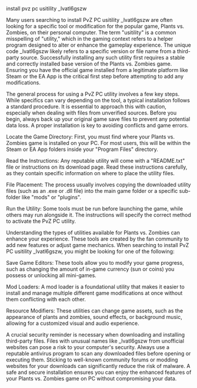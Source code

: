 install pvz pc usitility _lvatl6gszw


Many users searching to install PvZ PC usitility _lvatl6gszw are often looking for a specific tool or modification for the popular game, Plants vs. Zombies, on their personal computer. The term \"usitility\" is a common misspelling of \"utility,\" which in the gaming context refers to a helper program designed to alter or enhance the gameplay experience. The unique code _lvatl6gszw likely refers to a specific version or file name from a third-party source. Successfully installing any such utility first requires a stable and correctly installed base version of the Plants vs. Zombies game. Ensuring you have the official game installed from a legitimate platform like Steam or the EA App is the critical first step before attempting to add any modifications.



The general process for using a PvZ PC utility involves a few key steps. While specifics can vary depending on the tool, a typical installation follows a standard procedure. It is essential to approach this with caution, especially when dealing with files from unverified sources. Before you begin, always back up your original game save files to prevent any potential data loss. A proper installation is key to avoiding conflicts and game errors.





Locate the Game Directory: First, you must find where your Plants vs. Zombies game is installed on your PC. For most users, this will be within the Steam or EA App folders inside your \"Program Files\" directory.


Read the Instructions: Any reputable utility will come with a \"README.txt\" file or instructions on its download page. Read these instructions carefully, as they contain specific information on where to place the utility files.


File Placement: The process usually involves copying the downloaded utility files (such as an .exe or .dll file) into the main game folder or a specific sub-folder like \"mods\" or \"plugins\".


Run the Utility: Some tools must be run before launching the game, while others may run alongside it. The instructions will specify the correct method to activate the PvZ PC utility.





Understanding the types of utilities available for Plants vs. Zombies can enhance your experience. These tools are created by the fan community to add new features or adjust game mechanics. When searching to install PvZ PC usitility _lvatl6gszw, you might be looking for one of the following:





Save Game Editors: These tools allow you to modify your game progress, such as changing the amount of in-game currency (sun or coins) you possess or unlocking all mini-games.


Mod Loaders: A mod loader is a foundational utility that makes it easier to install and manage multiple different game modifications at once without them conflicting with each other.


Resource Modifiers: These utilities can change game assets, such as the appearance of plants and zombies, sound effects, or background music, allowing for a customized visual and audio experience.





A crucial security reminder is necessary when downloading and installing third-party files. Files with unusual names like _lvatl6gszw from unofficial websites can pose a risk to your computer's security. Always use a reputable antivirus program to scan any downloaded files before opening or executing them. Sticking to well-known community forums or modding websites for your downloads can significantly reduce the risk of malware. A safe and secure installation ensures you can enjoy the enhanced features of your Plants vs. Zombies game on PC without compromising your data.
